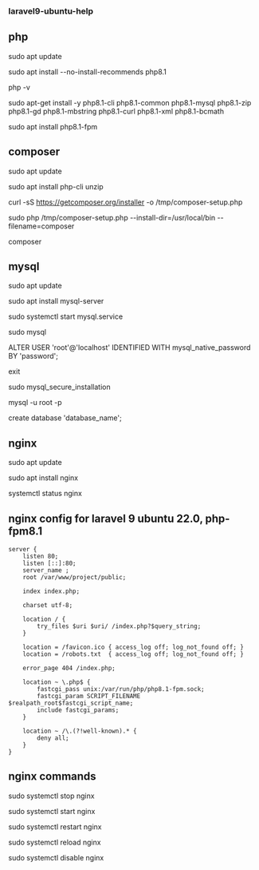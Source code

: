 ### laravel9-ubuntu-help

## php

sudo apt update

sudo apt install --no-install-recommends php8.1

php -v

sudo apt-get install -y php8.1-cli php8.1-common php8.1-mysql php8.1-zip php8.1-gd php8.1-mbstring php8.1-curl php8.1-xml php8.1-bcmath

sudo apt install php8.1-fpm


## composer

sudo apt update

sudo apt install php-cli unzip

curl -sS https://getcomposer.org/installer -o /tmp/composer-setup.php

sudo php /tmp/composer-setup.php --install-dir=/usr/local/bin --filename=composer

composer

## mysql

sudo apt update

sudo apt install mysql-server

sudo systemctl start mysql.service

sudo mysql

ALTER USER 'root'@'localhost' IDENTIFIED WITH mysql_native_password BY 'password';

exit

sudo mysql_secure_installation

mysql -u root -p

create database 'database_name';

## nginx

sudo apt update

sudo apt install nginx

systemctl status nginx

## nginx config for laravel 9 ubuntu 22.0, php-fpm8.1

```
server {
    listen 80;
    listen [::]:80;
    server_name ;
    root /var/www/project/public;
    
    index index.php;

    charset utf-8;

    location / {
        try_files $uri $uri/ /index.php?$query_string;
    }

    location = /favicon.ico { access_log off; log_not_found off; }
    location = /robots.txt  { access_log off; log_not_found off; }

    error_page 404 /index.php;

    location ~ \.php$ {
        fastcgi_pass unix:/var/run/php/php8.1-fpm.sock;
        fastcgi_param SCRIPT_FILENAME $realpath_root$fastcgi_script_name;
        include fastcgi_params;
    }

    location ~ /\.(?!well-known).* {
        deny all;
    }
}
```

## nginx commands

sudo systemctl stop nginx

sudo systemctl start nginx

sudo systemctl restart nginx

sudo systemctl reload nginx

sudo systemctl disable nginx
